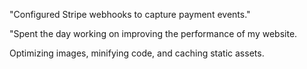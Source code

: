 "Configured Stripe webhooks to capture payment events."

"Spent the day working on improving the performance of my website.

Optimizing images, minifying code, and caching static assets.